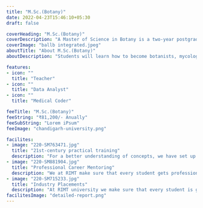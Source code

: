 ```yaml
---
title: "M.Sc.(Botany)"
date: 2022-04-23T15:46:10+05:30
draft: false

coverHeading: "M.Sc.(Botany)"
coverDescription: "A Master of Science in Botany is a two-year postgraduate degree that tries to delve deeper into the complex areas of plant biology. This course covers a wide range of topics related to plants, fungus, and algae, such as growth, structure, characteristics, and biochemical processes."
coverImage: "ballb integrated.jpeg"
aboutTitle: "About M.Sc.(Botany)"
aboutDescription: "Students will learn how to become botanists, mycologists, and phycologists through this course. Candidates with a bachelor's degree in botany and a strong interest in plants and their life cycles should apply for the M.Sc Botany programme. The course is divided into four semesters and covers topics such as the plant kingdom, physiology, genetics and biotechnology, cell biology, microbiology, and ecology. Agriculture, horticulture, forestry, and environmental science are all covered under botany. The study of plants is essential since life depends on them for survival. Energy, carbon, oxygen, nitrogen, and water are all produced by plants."

features:
- icon: ""
  title: "Teacher"
- icon: ""
  title: "Data Analyst"
- icon: ""
  title: "Medical Coder"

feeTitle: "M.Sc.(Botany)"
feeString: "₹81,200/- Anually"
feeSubString: "Lorem iPsum"
feeImage: "chandigarh-university.png"

facilites:
- image: "220-SM763471.jpg"
  title: "21st-century practical training"
  description: "For a better understanding of concepts, we have set up advanced 21st-century tools equipped with advanced training methods so that students can learn every concept practically in a better way."
- image: "220-SM881904.jpg"
  title: "Professional Career Mentoring"
  description: "We at RIMT make sure that every student gets professional career mentoring from the industry experts to set career targets & for this we have created a career & placement cell too."
- image: "220-SM715233.jpg"
  title: "Industry Placements"
  description: "At RIMT university we make sure that every student is getting placed, each year more than 500 companies visit the campus of RIMT to hire our brightest of the talents"
facilitesImage: "detailed-report.png"
---
```


